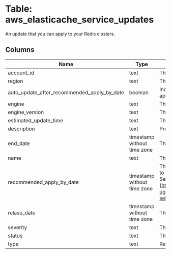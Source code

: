 
# Table: aws_elasticache_service_updates
An update that you can apply to your Redis clusters.
## Columns
| Name        | Type           | Description  |
| ------------- | ------------- | -----  |
|account_id|text|The AWS Account ID of the resource.|
|region|text|The AWS Region of the resource.|
|auto_update_after_recommended_apply_by_date|boolean|Indicates whether the service update will be automatically applied once the recommended apply-by date has expired.|
|engine|text|The Elasticache engine to which the update applies|
|engine_version|text|The Elasticache engine version to which the update applies|
|estimated_update_time|text|The estimated length of time the service update will take|
|description|text|Provides details of the service update|
|end_date|timestamp without time zone|The date after which the service update is no longer available|
|name|text|The unique ID of the service update|
|recommended_apply_by_date|timestamp without time zone|The recommendend date to apply the service update in order to ensure compliance. For information on compliance, see Self-Service Security Updates for Compliance (https://docs.aws.amazon.com/AmazonElastiCache/latest/red-ug/elasticache-compliance.html#elasticache-compliance-self-service).|
|relase_date|timestamp without time zone|The date when the service update is initially available|
|severity|text|The severity of the service update|
|status|text|The status of the service update|
|type|text|Reflects the nature of the service update|
